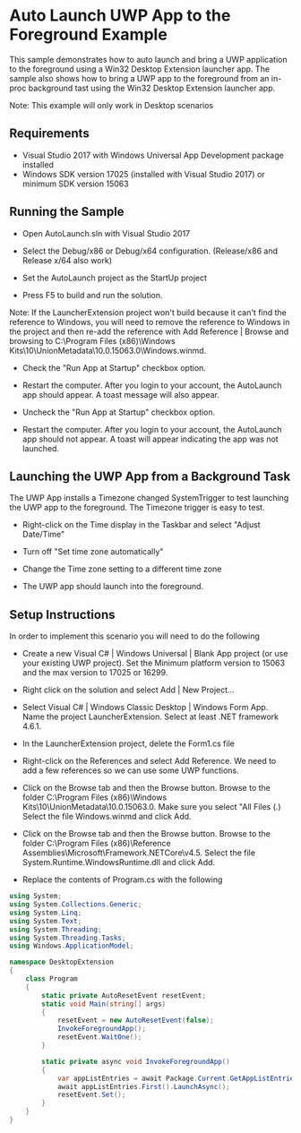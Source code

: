 # Auto Launch UWP App to the Foreground Example

This sample demonstrates how to auto launch and bring a UWP application to the foreground using a Win32 Desktop Extension launcher app.
The sample also shows how to bring a UWP app to the foreground from an in-proc background tast using the Win32 Desktop Extension launcher app.

Note: This example will only work in Desktop scenarios

## Requirements

* Visual Studio 2017 with Windows Universal App Development package installed
* Windows SDK version 17025 (installed with Visual Studio 2017) or minimum SDK version 15063

## Running the Sample

* Open AutoLaunch.sln with Visual Studio 2017

* Select the Debug/x86 or Debug/x64 configuration. (Release/x86 and Release x/64 also work)

* Set the AutoLaunch project as the StartUp project

* Press F5 to build and run the solution. 

Note: If the LauncherExtension project won't build because it can't find the reference to Windows, you will need to remove the reference to Windows in the project and then re-add the 
reference with Add Reference | Browse and browsing to C:\Program Files (x86)\Windows Kits\10\UnionMetadata\10.0.15063.0\Windows.winmd.

* Check the "Run App at Startup" checkbox option.

* Restart the computer. After you login to your account, the AutoLaunch app should appear. A toast message will also appear.

* Uncheck the "Run App at Startup" checkbox option.

* Restart the computer. After you login to your account, the AutoLaunch app should not appear. A toast will appear indicating the app was not launched.

## Launching the UWP App from a Background Task

The UWP App installs a Timezone changed SystemTrigger to test launching the UWP app to the foreground. The Timezone trigger is easy to test.

* Right-click on the Time display in the Taskbar and select "Adjust Date/Time"

* Turn off "Set time zone automatically"

* Change the Time zone setting to a different time zone

* The UWP app should launch into the foreground.


##  Setup Instructions

In order to implement this scenario you will need to do the following

* Create a new Visual C# | Windows Universal | Blank App project (or use your existing UWP project). Set the Minimum platform version to 15063 and the max version to 17025 or 16299.

* Right click on the solution and select Add | New Project...

* Select Visual C# | Windows Classic Desktop | Windows Form App. Name the project LauncherExtension. Select at least .NET framework 4.6.1.

* In the LauncherExtension project, delete the Form1.cs file

* Right-click on the References and select Add Reference. We need to add a few references so we can use some UWP functions.

* Click on the Browse tab and then the Browse button. Browse to the folder C:\Program Files (x86)\Windows Kits\10\UnionMetadata\10.0.15063.0. Make sure you select "All Files (*.*) Select the file Windows.winmd and click Add.

* Click on the Browse tab and then the Browse button. Browse to the folder C:\Program Files (x86)\Reference Assemblies\Microsoft\Framework\.NETCore\v4.5. Select the file System.Runtime.WindowsRuntime.dll and click Add.

* Replace the contents of Program.cs with the following

```csharp
using System;
using System.Collections.Generic;
using System.Linq;
using System.Text;
using System.Threading;
using System.Threading.Tasks;
using Windows.ApplicationModel;

namespace DesktopExtension
{
    class Program
    {
        static private AutoResetEvent resetEvent;
        static void Main(string[] args)
        {
            resetEvent = new AutoResetEvent(false);
            InvokeForegroundApp();
            resetEvent.WaitOne();
        }

        static private async void InvokeForegroundApp()
        {
            var appListEntries = await Package.Current.GetAppListEntriesAsync();
            await appListEntries.First().LaunchAsync();
            resetEvent.Set();
        }
    }
}
```
